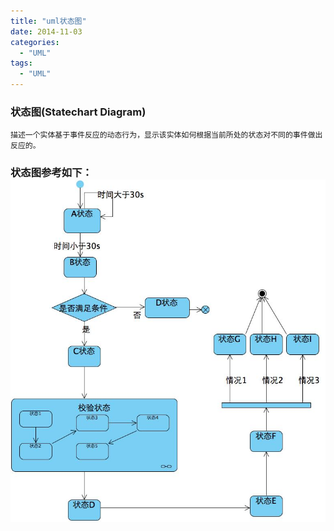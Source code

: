 ```yaml
---
title: "uml状态图"
date: 2014-11-03
categories:
  - "UML"
tags:
  - "UML"
---
```

<!--more-->

### 状态图(Statechart Diagram)    
    描述一个实体基于事件反应的动态行为，显示该实体如何根据当前所处的状态对不同的事件做出反应的。 

<!--more-->

### 状态图参考如下：![image](/images/post/2014-11-03-uml-zhuang-tai-tu/state_diagram.jpg)
